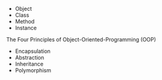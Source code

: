 - Object
- Class
- Method
- Instance

The Four Principles of Object-Oriented-Programming (OOP)
- Encapsulation
- Abstraction
- Inheritance
- Polymorphism

